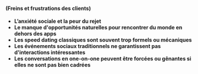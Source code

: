 #### **(Freins et frustrations des clients)**

- **L’anxiété sociale et la peur du rejet**
- **Le manque d'opportunités naturelles pour rencontrer du monde en dehors des apps**
- **Les speed dating classiques sont souvent trop formels ou mécaniques**
- **Les événements sociaux traditionnels ne garantissent pas d'interactions intéressantes**
- **Les conversations en one-on-one peuvent être forcées ou gênantes si elles ne sont pas bien cadrées**